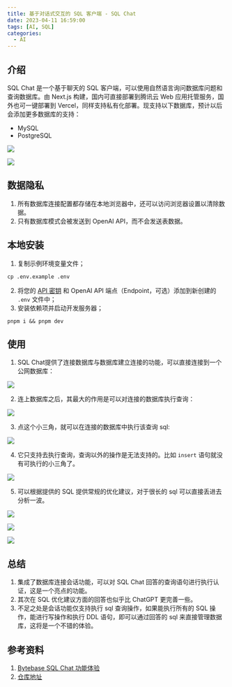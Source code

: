 ```yaml
---
title: 基于对话式交互的 SQL 客户端 - SQL Chat
date: 2023-04-11 16:59:00
tags: [AI, SQL]
categories:  - AI
---
```

## 介绍
SQL Chat 是一个基于聊天的 SQL 客户端，可以使用自然语言询问数据库问题和查询数据库。由 Next.js 构建，国内可直接部署到腾讯云 Web 应用托管服务，国外也可一键部署到 Vercel，同样支持私有化部署。现支持以下数据库，预计以后会添加更多数据库的支持：
- MySQL
- PostgreSQL

![](https://p3-juejin.byteimg.com/tos-cn-i-k3u1fbpfcp/9576ebb858544a6bab059c0a3e034a17~tplv-k3u1fbpfcp-zoom-1.image)

![](https://p3-juejin.byteimg.com/tos-cn-i-k3u1fbpfcp/19b3ced89de84acf933670bf02e2e19c~tplv-k3u1fbpfcp-zoom-1.image)

## 数据隐私
1. 所有数据库连接配置都存储在本地浏览器中，还可以访问浏览器设置以清除数据。
2. 只有数据库模式会被发送到 OpenAI API，而不会发送表数据。

## 本地安装
1. 复制示例环境变量文件；
```
cp .env.example .env
```
2. 将您的 [API 密钥](https://platform.openai.com/account/api-keys) 和 OpenAI API 端点（Endpoint，可选）添加到新创建的 `.env` 文件中；
3. 安装依赖项并启动开发服务器；
```
pnpm i && pnpm dev
```

## 使用
1. SQL Chat提供了连接数据库与数据库建立连接的功能，可以直接连接到一个公网数据库：

![](https://p1-juejin.byteimg.com/tos-cn-i-k3u1fbpfcp/50ea42ad69d247678ea0127cd2c4ef86~tplv-k3u1fbpfcp-zoom-in-crop-mark:1512:0:0:0.awebp?)

2. 连上数据库之后，其最大的作用是可以对连接的数据库执行查询：

![](https://p1-juejin.byteimg.com/tos-cn-i-k3u1fbpfcp/15ae6d34e287424ea38089a6f572d5af~tplv-k3u1fbpfcp-zoom-in-crop-mark:1512:0:0:0.awebp?)

3. 点这个小三角，就可以在连接的数据库中执行该查询 sql:

![](https://p1-juejin.byteimg.com/tos-cn-i-k3u1fbpfcp/f0acc80e4dfb4a6091723a43ef385bb2~tplv-k3u1fbpfcp-zoom-in-crop-mark:1512:0:0:0.awebp?)

4. 它只支持去执行查询，查询以外的操作是无法支持的。比如 `insert` 语句就没有可执行的小三角了。

![](https://p1-juejin.byteimg.com/tos-cn-i-k3u1fbpfcp/b63f1ed0322243028b37a90a8d3bcbd9~tplv-k3u1fbpfcp-zoom-in-crop-mark:1512:0:0:0.awebp?)

5. 可以根据提供的 SQL 提供常规的优化建议，对于很长的 sql 可以直接丢进去分析一波。

![](https://p1-juejin.byteimg.com/tos-cn-i-k3u1fbpfcp/3f437e9f7d614e499a406a6b3e775fe0~tplv-k3u1fbpfcp-zoom-in-crop-mark:1512:0:0:0.awebp?)

![](https://p3-juejin.byteimg.com/tos-cn-i-k3u1fbpfcp/836b70c1adf84993b162e356f3ef0b77~tplv-k3u1fbpfcp-zoom-in-crop-mark:1512:0:0:0.awebp?)

![](https://p3-juejin.byteimg.com/tos-cn-i-k3u1fbpfcp/7f7ecb3150cd4397ba1f771466ac58f5~tplv-k3u1fbpfcp-zoom-in-crop-mark:1512:0:0:0.awebp?)

## 总结
1. 集成了数据库连接会话功能，可以对 SQL Chat 回答的查询语句进行执行认证，这是一个亮点的功能。
2. 其次在 SQL 优化建议方面的回答也似乎比 ChatGPT 更完善一些。
3. 不足之处是会话功能仅支持执行 sql 查询操作，如果能执行所有的 SQL 操作，能进行写操作和执行 DDL 语句，即可以通过回答的 sql 来直接管理数据库，这将是一个不错的体验。

## 参考资料
1. [Bytebase SQL Chat 功能体验](https://juejin.cn/post/7220243380621590584)
2. [仓库地址](https://github.com/sqlchat/sqlchat)